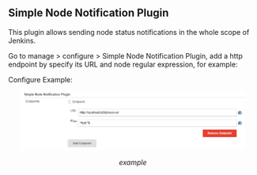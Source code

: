 ## Simple Node Notification Plugin

This plugin allows sending node status notifications in the whole scope of Jenkins.

Go to manage > configure > Simple Node Notification Plugin, add a http endpoint by specify
its URL and node regular expression, for example:

Configure Example:
<p align="center">
	<img src="images/configuration.png" alt="configuration.png"  width=90% height=90%>
	<p align="center">
		<em>example</em>
	</p>
</p>